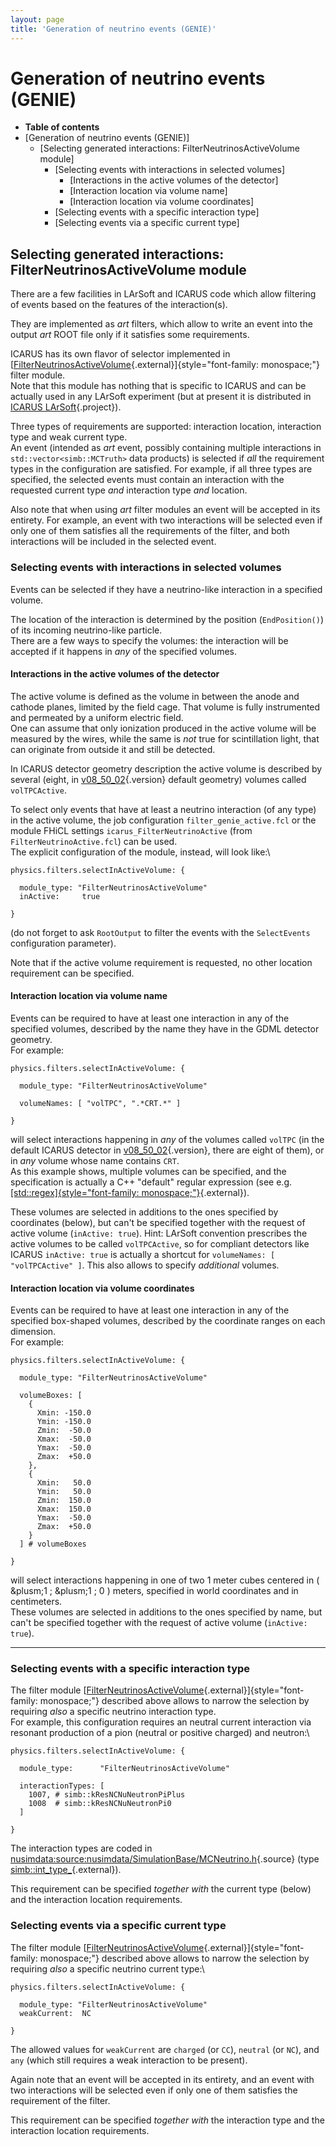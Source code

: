 ```yaml
---
layout: page
title: 'Generation of neutrino events (GENIE)'
---
```




Generation of neutrino events (GENIE)
============================================================================================

-   **Table of contents**
-   [Generation of neutrino events
    (GENIE)]
    -   [Selecting generated interactions: FilterNeutrinosActiveVolume
        module]
        -   [Selecting events with interactions in selected
            volumes]
            -   [Interactions in the active volumes of the
                detector]
            -   [Interaction location via volume
                name]
            -   [Interaction location via volume
                coordinates]
        -   [Selecting events with a specific interaction
            type]
        -   [Selecting events via a specific current
            type]



Selecting generated interactions: FilterNeutrinosActiveVolume module
-----------------------------------------------------------------------------------------------------------------------------------------------------------

There are a few facilities in LArSoft and ICARUS code which allow
filtering of events based on the features of the interaction(s).

They are implemented as *art* filters, which allow to write an event
into the output *art* ROOT file only if it satisfies some requirements.

ICARUS has its own flavor of selector implemented in
[[FilterNeutrinosActiveVolume](https://icarus-exp.fnal.gov/at_work/software/doc/icaruscode/latest/classFilterNeutrinosActiveVolume.html){.external}]{style="font-family: monospace;"}
filter module.\
Note that this module has nothing that is specific to ICARUS and can be
actually used in any LArSoft experiment (but at present it is
distributed in [ICARUS
LArSoft](/redmine/projects/icaruscode){.project}).

Three types of requirements are supported: interaction location,
interaction type and weak current type.\
An event (intended as *art* event, possibly containing multiple
interactions in `std::vector<simb::MCTruth>` data products) is selected
if *all* the requirement types in the configuration are satisfied. For
example, if all three types are specified, the selected events must
contain an interaction with the requested current type *and* interaction
type *and* location.

Also note that when using *art* filter modules an event will be accepted
in its entirety. For example, an event with two interactions will be
selected even if only one of them satisfies all the requirements of the
filter, and both interactions will be included in the selected event.



### Selecting events with interactions in selected volumes

Events can be selected if they have a neutrino-like interaction in a
specified volume.

The location of the interaction is determined by the position
(`EndPosition()`) of its incoming neutrino-like particle.\
There are a few ways to specify the volumes: the interaction will be
accepted if it happens in *any* of the specified volumes.



#### Interactions in the active volumes of the detector

The active volume is defined as the volume in between the anode and
cathode planes, limited by the field cage. That volume is fully
instrumented and permeated by a uniform electric field.\
One can assume that only ionization produced in the active volume will
be measured by the wires, while the same is *not* true for scintillation
light, that can originate from outside it and still be detected.

In ICARUS detector geometry description the active volume is described
by several (eight, in [v08\_50\_02](/redmine/versions/2119){.version}
default geometry) volumes called `volTPCActive`.

To select only events that have at least a neutrino interaction (of any
type) in the active volume, the job configuration
`filter_genie_active.fcl` or the module FHiCL settings
`icarus_FilterNeutrinoActive` (from `FilterNeutrinoActive.fcl`) can be
used.\
The explicit configuration of the module, instead, will look like:\

    physics.filters.selectInActiveVolume: {

      module_type: "FilterNeutrinosActiveVolume" 
      inActive:     true

    }

(do not forget to ask `RootOutput` to filter the events with the
`SelectEvents` configuration parameter).

Note that if the active volume requirement is requested, no other
location requirement can be specified.



#### Interaction location via volume name

Events can be required to have at least one interaction in any of the
specified volumes, described by the name they have in the GDML detector
geometry.\
For example:

    physics.filters.selectInActiveVolume: {

      module_type: "FilterNeutrinosActiveVolume" 

      volumeNames: [ "volTPC", ".*CRT.*" ]

    }

will select interactions happening in *any* of the volumes called
`volTPC` (in the default ICARUS detector in
[v08\_50\_02](/redmine/versions/2119){.version}, there are eight of
them), or in *any* volume whose name contains `CRT`.\
As this example shows, multiple volumes can be specified, and the
specification is actually a C++ \"default\" regular expression (see e.g.
[[std::regex]{style="font-family: monospace;"}](https://en.cppreference.com/w/cpp/regex){.external}).

These volumes are selected in additions to the ones specified by
coordinates (below), but can\'t be specified together with the request
of active volume (`inActive: true`). Hint: LArSoft convention prescribes
the active volumes to be called `volTPCActive`, so for compliant
detectors like ICARUS `inActive: true` is actually a shortcut for
`volumeNames: [ "volTPCActive" ]`. This also allows to specify
*additional* volumes.



#### Interaction location via volume coordinates

Events can be required to have at least one interaction in any of the
specified box-shaped volumes, described by the coordinate ranges on each
dimension.\
For example:

    physics.filters.selectInActiveVolume: {

      module_type: "FilterNeutrinosActiveVolume" 

      volumeBoxes: [
        {
          Xmin: -150.0
          Ymin: -150.0
          Zmin:  -50.0
          Xmax:  -50.0
          Ymax:  -50.0
          Zmax:  +50.0
        },
        {
          Xmin:   50.0
          Ymin:   50.0
          Zmin:  150.0
          Xmax:  150.0
          Ymax:  -50.0
          Zmax:  +50.0
        }
      ] # volumeBoxes

    }

will select interactions happening in one of two 1 meter cubes centered
in ( &plusm;1 ; &plusm;1 ; 0 ) meters, specified in world coordinates
and in centimeters.\
These volumes are selected in additions to the ones specified by name,
but can\'t be specified together with the request of active volume
(`inActive: true`).

------------------------------------------------------------------------



### Selecting events with a specific interaction type

The filter module
[[FilterNeutrinosActiveVolume](https://icarus-exp.fnal.gov/at_work/software/doc/icaruscode/latest/classFilterNeutrinosActiveVolume.html){.external}]{style="font-family: monospace;"}
described above allows to narrow the selection by requiring *also* a
specific neutrino interaction type.\
For example, this configuration requires an neutral current interaction
via resonant production of a pion (neutral or positive charged) and
neutron:\

    physics.filters.selectInActiveVolume: {

      module_type:      "FilterNeutrinosActiveVolume" 

      interactionTypes: [
        1007, # simb::kResNCNuNeutronPiPlus
        1008  # simb::kResNCNuNeutronPi0
      ]

    }

The interaction types are coded in
[nusimdata:source:nusimdata/SimulationBase/MCNeutrino.h](/redmine/projects/nusimdata/repository/entry/nusimdata/SimulationBase/MCNeutrino.h){.source}
(type
[simb::int\_type\_](https://nusoft.fnal.gov/larsoft/doxsvn/html/namespacesimb.html#a2cce734d1b71408bbc7d98d148ac4360){.external}).

This requirement can be specified *together with* the current type
(below) and the interaction location requirements.



### Selecting events via a specific current type

The filter module
[[FilterNeutrinosActiveVolume](https://icarus-exp.fnal.gov/at_work/software/doc/icaruscode/latest/classFilterNeutrinosActiveVolume.html){.external}]{style="font-family: monospace;"}
described above allows to narrow the selection by requiring *also* a
specific neutrino current type:\

    physics.filters.selectInActiveVolume: {

      module_type: "FilterNeutrinosActiveVolume" 
      weakCurrent:  NC

    }

The allowed values for `weakCurrent` are `charged` (or `CC`), `neutral`
(or `NC`), and `any` (which still requires a weak interaction to be
present).

Again note that an event will be accepted in its entirety, and an event
with two interactions will be selected even if only one of them
satisfies the requirement of the filter.

This requirement can be specified *together with* the interaction type
and the interaction location requirements.

